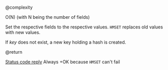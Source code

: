 @complexity

O(N) (with N being the number of fields)


Set the respective fields to the respective values. `HMSET` replaces old values with new values.

If _key_ does not exist, a new key holding a hash is created.

@return

[Status code reply][1] Always +OK because `HMSET` can't fail



[1]: /p/redis/wiki/ReplyTypes